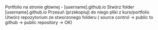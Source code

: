 Portfolio na stronie głównej - [username].github.io
Stwórz folder [username].github.io
Przesuń (przekopiuj) do niego pliki z kurs/portfolio
Utwórz repozytorium ze stworzonego folderu ( source control -> public to github -> public repository -> OK)